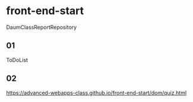 # front-end-start
DaumClassReportRepository

##  01 
ToDoList


##  02 
https://advanced-webapps-class.github.io/front-end-start/dom/quiz.html
